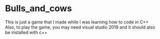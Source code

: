 # Bulls_and_cows
This is just a game that I made
while I was learning how to code in C++
Also, to play the game, you may need visual
studio 2019 and it should also be installed with 
c++
